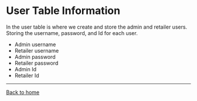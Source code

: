 # User Table Information
In the user table is where we create and store the admin and retailer users.
Storing the username, password, and Id for each user. 


- Admin username
- Retailer username
- Admin password
- Retailer password
- Admin Id
- Retailer Id


---
[Back to home](..\README.md)